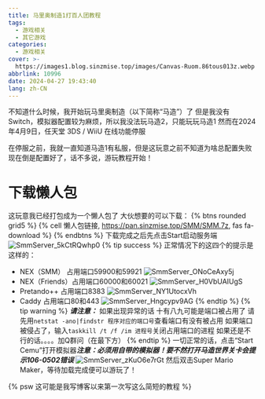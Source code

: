 ```yaml
---
title: 马里奥制造1打百人团教程
tags:
  - 游戏相关
  - 其它游戏
categories:
  - 游戏相关
cover: >-
  https://images1.blog.sinzmise.top/images/Canvas-Ruom.86tous013z.webp
abbrlink: 10996
date: 2024-04-27 19:43:40
lang: zh-CN
---
```

不知道什么时候，我开始玩马里奥制造（以下简称“马造”）了
但是我没有Switch，模拟器配置较为麻烦，所以我没法玩马造2，只能玩玩马造1
然而在2024年4月9日，任天堂 3DS / WiiU 在线功能停服

在停服之前，我就一直知道马造1有私服，但是这玩意之前不知道为啥总配置失败
现在倒是配置好了，话不多说，游玩教程开始！

# 下载懒人包
这玩意我已经打包成为一个懒人包了
大伙想要的可以下载：
{% btns rounded grid5 %}
{% cell 懒人包链接, https://pan.sinzmise.top/SMM/SMM.7z, fas fa-download %}
{% endbtns %}
下载完成之后先点击Start启动服务端
![SmmServer_5kCtRQwhp0](https://jsd.cdn.storisinz.site/gh/SinzMise/picx-images-hosting@master/SmmServer_5kCtRQwhp0.5mnlvwyhv7.webp)
{% tip success %}
正常情况下的这四个的提示是这样的：
- NEX（SMM） 占用端口59900和59921
![SmmServer_ONoCeAxy5j](https://jsd.cdn.storisinz.site/gh/SinzMise/picx-images-hosting@master/SmmServer_ONoCeAxy5j.7awyt3pvwx.webp)
- NEX（Friends）占用端口60000和60021
![SmmServer_H0VbUAIUgS](https://jsd.cdn.storisinz.site/gh/SinzMise/picx-images-hosting@master/SmmServer_H0VbUAIUgS.4xucbwc9yi.webp)
- Pretando++ 占用端口8383
![SmmServer_NY1UtocxVh](https://jsd.cdn.storisinz.site/gh/SinzMise/picx-images-hosting@master/SmmServer_NY1UtocxVh.7awyt3q0js.webp)
- Caddy 占用端口80和443
![SmmServer_Hngcypv9AG](https://jsd.cdn.storisinz.site/gh/SinzMise/picx-images-hosting@master/SmmServer_Hngcypv9AG.6ik3bd9cqv.webp)
{% endtip %}
{% tip warning %}
***请注意：***
如果出现异常的话
十有八九可能是端口被占用了
请先用`netstat -ano|findstr 程序对应的端口号`查看端口有没有被占用
如果端口被侵占了，输入`taskkill /t /f /im 进程号`关闭占用端口的进程
如果还是不行的话。。。。加Q群问（在最下方）
{% endtip %}
一切正常的话，点击“Start Cemu”打开模拟器***注意：必须用自带的模拟器！要不然打开马造世界关卡会提示106-0502错误***
![SmmServer_zKuO6e7rGt](https://jsd.cdn.storisinz.site/gh/SinzMise/picx-images-hosting@master/SmmServer_zKuO6e7rGt.4xucbwm194.webp)
然后双击Super Mario Maker，等待加载完成便可以游玩了！

{% psw 这可能是我写博客以来第一次写这么简短的教程 %}